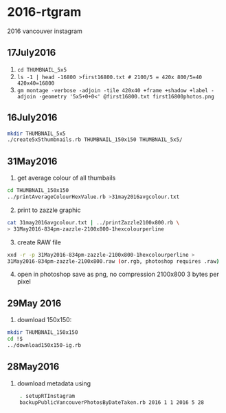 # 2016-rtgram
2016 vancouver instagram 

## 17July2016

1. ```cd THUMBNAIL_5x5```
2. ```ls -1 | head -16800 >first16800.txt # 2100/5 = 420x 800/5=40 420x40=16800```
3. ```gm montage -verbose -adjoin -tile 420x40 +frame +shadow +label -adjoin -geometry '5x5+0+0<' @first16800.txt first16800photos.png```

## 16July2016
```sh
mkdir THUMBNAIL_5x5
./create5x5thumbnails.rb THUMBNAIL_150x150 THUMBNAIL_5x5/
```
## 31May2016

1. get average colour of all thumbails
```sh
cd THUMBNAIL_150x150
../printAverageColourHexValue.rb >31may2016avgcolour.txt
```
2. print to zazzle graphic
```sh
cat 31may2016avgcolour.txt | ../printZazzle2100x800.rb \
> 31May2016-834pm-zazzle-2100x800-1hexcolourperline
```
3. create RAW file
```sh
xxd -r -p 31May2016-834pm-zazzle-2100x800-1hexcolourperline >
31May2016-834pm-zazzle-2100x800.raw (or.rgb, photoshop requires .raw)
```
4. open in photoshop save as png, no compression 2100x800 3 bytes per pixel

## 29May 2016
1. download 150x150:
```sh
mkdir THUMBNAIL_150x150
cd !$
../download150x150-ig.rb
```

## 28May2016

1. download metadata using
```sh
    . setupRTInstagram
    backupPublicVancouverPhotosByDateTaken.rb 2016 1 1 2016 5 28
```
